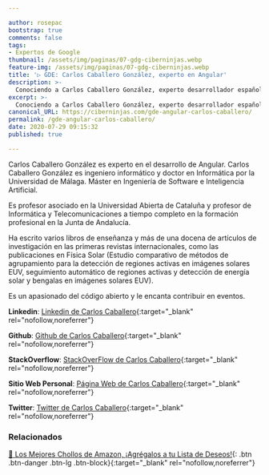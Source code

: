 ```yaml
---

author: rosepac
bootstrap: true
comments: false
tags:
- Expertos de Google
thumbnail: /assets/img/paginas/07-gdg-ciberninjas.webp
feature-img: /assets/img/paginas/07-gdg-ciberninjas.webp
title: '▷ GDE: Carlos Caballero González, experto en Angular'
description: >-
  Conociendo a Carlos Caballero González, experto desarrollador español en la tecnología Angular incluido en el programa de Expertos de Desarrolladores de Google 2020.
excerpt: >-
  Conociendo a Carlos Caballero González, experto desarrollador español en la tecnología Angular incluido en el programa de Expertos de Desarrolladores de Google 2020.
canonical_URL: https://ciberninjas.com/gde-angular-carlos-caballero/
permalink: /gde-angular-carlos-caballero/
date: 2020-07-29 09:15:32
published: true

---
```


Carlos Caballero González es experto en el desarrollo de Angular. Carlos Caballero González es ingeniero informático y doctor en Informática por la Universidad de Málaga. Máster en Ingeniería de Software e Inteligencia Artificial.

Es profesor asociado en la Universidad Abierta de Cataluña y profesor de Informática y Telecomunicaciones a tiempo completo en la formación profesional en la Junta de Andalucía.

Ha escrito varios libros de enseñanza y más de una docena de artículos de investigación en las primeras revistas internacionales, como las publicaciones en Física Solar (Estudio comparativo de métodos de agrupamiento para la detección de regiones activas en imágenes solares EUV, seguimiento automático de regiones activas y detección de energía solar y bengalas en imágenes solares EUV).

Es un apasionado del código abierto y le encanta contribuir en eventos.

**Linkedin**: [Linkedin de Carlos Caballero](https://www.linkedin.com/in/carloscaballerogonzalez/){:target="_blank" rel="nofollow,noreferrer"}

**Github**: [Github de Carlos Caballero](https://www.github.com/Caballerog){:target="_blank" rel="nofollow,noreferrer"}

**StackOverflow**: [StackOverFlow de Carlos Caballero](https://www.stackoverflow.com/users/3890755/caballerog){:target="_blank" rel="nofollow,noreferrer"}

**Sitio Web Personal**: [Página Web de Carlos Caballero](https://www.carloscaballero.io/){:target="_blank" rel="nofollow,noreferrer"}

**Twitter**: [Twitter de Carlos Caballero](https://www.twitter.com/carlillo){:target="_blank" rel="nofollow,noreferrer"}
<!-- https://developers.google.com/community/experts/directory/profile/profile-carlos_sanchez -->

### **Relacionados** <!-- omit in toc -->

[🛒 Los Mejores Chollos de Amazon, ¡Agrégalos a tu Lista de Deseos!](/amazon/ "Los Mejores Chollos de Amazon, Ofertas Flash, Black Monday y Amazon Prime Day"){: .btn .btn-danger .btn-lg .btn-block}{:target="_blank" rel="nofollow,noreferrer"}